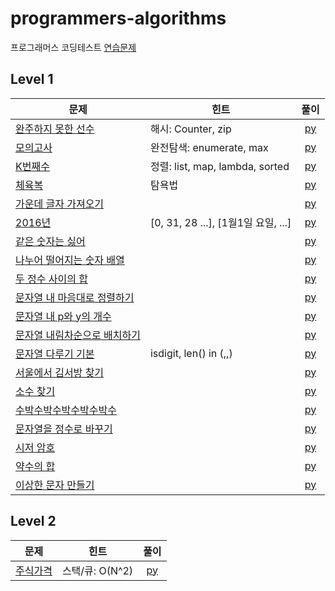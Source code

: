 # programmers-algorithms

프로그래머스 코딩테스트 [연습문제](https://programmers.co.kr/learn/challenges)

## Level 1
| 문제 | 힌트 | 풀이 |  
| ------------- | ------------- |:-------------:|
| [완주하지 못한 선수](https://programmers.co.kr/learn/courses/30/lessons/42576) | 해시: Counter, zip | [py](lv1/완주하지못한선수.py) |
| [모의고사](https://programmers.co.kr/learn/courses/30/lessons/42840) | 완전탐색: enumerate, max | [py](lv1/모의고사.py) |
| [K번째수](https://programmers.co.kr/learn/courses/30/lessons/42748) | 정렬: list, map, lambda, sorted | [py](lv1/K번째수.py) |
| [체육복](https://programmers.co.kr/learn/courses/30/lessons/42862) | 탐욕법 | [py](lv1/체육복.py) |
| [가운데 글자 가져오기](https://programmers.co.kr/learn/courses/30/lessons/12903) |  | [py](lv1/가운데글자가져오기.py) |
| [2016년](https://programmers.co.kr/learn/courses/30/lessons/12901) | [0, 31, 28 ...], [1월1일 요일, ...] | [py](lv1/2016년.py) |
| [같은 숫자는 싫어](https://programmers.co.kr/learn/courses/30/lessons/12906) |  | [py](lv1/같은숫자는싫어.py) |
| [나누어 떨어지는 숫자 배열](https://programmers.co.kr/learn/courses/30/lessons/12910) |  | [py](lv1/나누어떨어지는숫자배열.py) |
| [두 정수 사이의 합](https://programmers.co.kr/learn/courses/30/lessons/12912) |  | [py](lv1/두정수사이의합.py) |
| [문자열 내 마음대로 정렬하기](https://programmers.co.kr/learn/courses/30/lessons/12915) |  | [py](lv1/문자열내마음대로정렬하기.py) |
| [문자열 내 p와 y의 개수](https://programmers.co.kr/learn/courses/30/lessons/12916) |  | [py](lv1/문자열내p와y의개수.py) |
| [문자열 내림차순으로 배치하기](https://programmers.co.kr/learn/courses/30/lessons/12917) |  | [py](lv1/문자열내림차순으로배치하기.py) |
| [문자열 다루기 기본](https://programmers.co.kr/learn/courses/30/lessons/12918) | isdigit, len() in (,,) | [py](lv1/문자열다루기기본.py) |
| [서울에서 김서방 찾기](https://programmers.co.kr/learn/courses/30/lessons/12919) |  | [py](lv1/서울에서김서방찾기.py) |
| [소수 찾기](https://programmers.co.kr/learn/courses/30/lessons/12921) |  | [py](lv1/소수찾기.py) |
| [수박수박수박수박수박수](https://programmers.co.kr/learn/courses/30/lessons/12922) |  | [py](lv1/수박수박수박수박수박수.py) |
| [문자열을 정수로 바꾸기](https://programmers.co.kr/learn/courses/30/lessons/12925) |  | [py](lv1/문자열을정수로바꾸기.py) |
| [시저 암호](https://programmers.co.kr/learn/courses/30/lessons/12926) |  | [py](lv1/시저암호.py) |
| [약수의 합](https://programmers.co.kr/learn/courses/30/lessons/12928) |  | [py](lv1/약수의합.py) |
| [이상한 문자 만들기](https://programmers.co.kr/learn/courses/30/lessons/12930) |  | [py](lv1/이상한문자만들기.py) |

## Level 2

| 문제 | 힌트 | 풀이 |  
| ------------- | ------------- |:-------------:|
| [주식가격](https://programmers.co.kr/learn/courses/30/lessons/42584) | 스택/큐: O(N^2) | [py](lv2/주식가격.py)|
